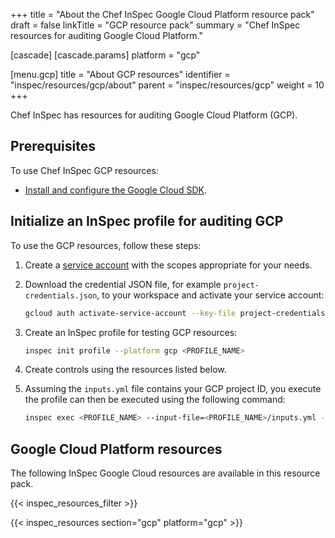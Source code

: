 +++
title = "About the Chef InSpec Google Cloud Platform resource pack"
draft = false
linkTitle = "GCP resource pack"
summary = "Chef InSpec resources for auditing Google Cloud Platform."

[cascade]
  [cascade.params]
    platform = "gcp"

[menu.gcp]
  title = "About GCP resources"
  identifier = "inspec/resources/gcp/about"
  parent = "inspec/resources/gcp"
  weight = 10
+++

Chef InSpec has resources for auditing Google Cloud Platform (GCP).

## Prerequisites

To use Chef InSpec GCP resources:

- [Install and configure the Google Cloud SDK](https://cloud.google.com/sdk/docs/).

## Initialize an InSpec profile for auditing GCP

To use the GCP resources, follow these steps:

1. Create a [service account](https://cloud.google.com/docs/authentication/getting-started) with the scopes appropriate for your needs.

1. Download the credential JSON file, for example `project-credentials.json`, to your workspace and activate your service account:

    ```bash
    gcloud auth activate-service-account --key-file project-credentials.json
    ```

1. Create an InSpec profile for testing GCP resources:

    ```bash
    inspec init profile --platform gcp <PROFILE_NAME>
    ```

1. Create controls using the resources listed below.

1. Assuming the `inputs.yml` file contains your GCP project ID, you execute the profile can then be executed using the following command:

    ```bash
    inspec exec <PROFILE_NAME> --input-file=<PROFILE_NAME>/inputs.yml -t gcp://
    ```

## Google Cloud Platform resources

The following InSpec Google Cloud resources are available in this resource pack.

{{< inspec_resources_filter >}}

{{< inspec_resources section="gcp" platform="gcp" >}}
